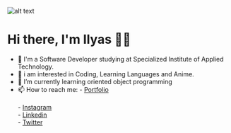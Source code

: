 ![alt text](https://camo.githubusercontent.com/62c175d90bcecb06ff771c5fc81d0b4f57ec9a42e9254ac0b4f2314789b2369d/68747470733a2f2f63617073756c652d72656e6465722e76657263656c2e6170702f6170693f747970653d726f756e64656426636f6c6f723d6772616469656e74266865696768743d3330302673656374696f6e3d68656164657226746578743d2532304869253230746865726525323026666f6e7453697a653d3830267465787442673d7472756526616e696d6174696f6e3d66616465496e)
# Hi there, I'm Ilyas 👋🏻
- 👋 I'm a Software Developer studying at Specialized Institute of Applied Technology.
- 👀 i am interested in Coding, Learning Languages and Anime.
- 🌱 I’m currently learning oriented object programming
- 📫 How to reach me:
       - [Portfolio](https://www.ilyasbelaoud.com/) <br/>      
       - [Instagram](https://www.instagram.com/ilyasbelaoud) <br/>
       - [Linkedin](https://www.linkedin.com/in/ilyasbeloaud/) <br/>
       - [Twitter](https://twitter.com/ilyasbelaoud) <br/>
